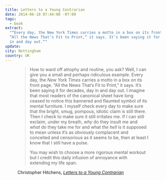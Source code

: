 ```yaml
---
title: Letters to a Young Contrarian
date: 2014-06-18 07:44:00 -07:00
tags:
  - book
extract:
  "“Every day, the New York Times carries a motto in a box on its front page.
  “All the News That’s Fit to Print,” it says. It’s been saying it for decades, day
  in and day out.”"
update:
city: Nottingham
country: UK
---
```


<figure><blockquote><p>How to ward off atrophy and routine, you ask? Well, I can give you  a small and perhaps ridiculous example. Every day, the <em>New York Times</em> carries a motto in a box on its front page. “All the News That’s Fit to Print,” it says. It’s been saying it for decades, day in and day out. I imagine that most readers of the canonical sheet have long ceased to notice this bannered and flaunted symbol of its mental furniture. I myself check every day to make sure that the bright, smug, pompous, idiotic claim is still there. Then I check to make sure it still irritates me. If I can still exclaim, under my breath, <em>why</em> do they insult me and <em>what</em> do they take me for and what <em>the hell</em> is it supposed to mean unless it’s as obviously complacent and conceited and censorious as it seems to be, then at least I know that I still have a pulse.</p>
<p>You may wish to choose a more rigorous mental workout but I credit this daily infusion of annoyance with extending my life span.</p>
</blockquote>
<figcaption class="cite"><p>Christopher Hitchens, <em><a href="http://www.amazon.co.uk/Letters-Young-Contrarian-Christopher-Hitchens/dp/0465030335">Letters to a Young Contrarian</a></em></p></figcaption>
</figure>

